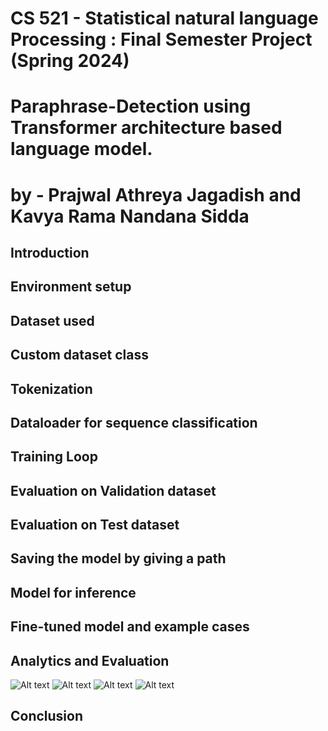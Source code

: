# CS 521 - Statistical natural language Processing : Final Semester Project (Spring 2024)

# Paraphrase-Detection using Transformer architecture based language model. 
# by - Prajwal Athreya Jagadish and Kavya Rama Nandana Sidda

## Introduction
## Environment setup
## Dataset used
## Custom dataset class
## Tokenization
## Dataloader for sequence classification
## Training Loop
## Evaluation on Validation dataset
## Evaluation on Test dataset
## Saving the model by giving a path
## Model for inference

## Fine-tuned model and example cases

## Analytics and Evaluation

![Alt text](https://file%2B.vscode-resource.vscode-cdn.net/Users/prajwaljagadish/Desktop/Attention%20analysis.png?version%3D1712254868624)
![Alt text](https://file%2B.vscode-resource.vscode-cdn.net/Users/prajwaljagadish/Desktop/Confusion%20matrix.png?version%3D1712254908284)
![Alt text](https://file%2B.vscode-resource.vscode-cdn.net/Users/prajwaljagadish/Desktop/scores.png?version%3D1712254929300)
![Alt text](https://file%2B.vscode-resource.vscode-cdn.net/Users/prajwaljagadish/Desktop/losses.png?version%3D1712254940643)

## Conclusion
